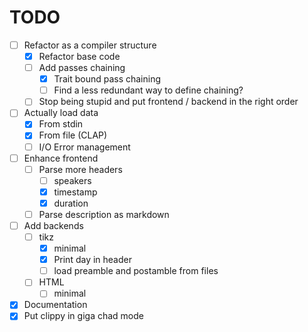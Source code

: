 # TODO

- [ ] Refactor as a compiler structure
	- [x] Refactor base code
	- [ ] Add passes chaining
		- [x] Trait bound pass chaining
		- [ ] Find a less redundant way to define chaining?
	- [ ] Stop being stupid and put frontend / backend in the right order
- [ ] Actually load data
	- [x] From stdin
	- [x] From file (CLAP)
	- [ ] I/O Error management
- [ ] Enhance frontend
	- [ ] Parse more headers
		- [ ] speakers
		- [x] timestamp
		- [x] duration
	- [ ] Parse description as markdown
- [ ] Add backends
	- [ ] tikz
		- [x] minimal
		- [x] Print day in header
		- [ ] load preamble and postamble from files
	- [ ] HTML
		- [ ] minimal
- [x] Documentation
- [x] Put clippy in giga chad mode
